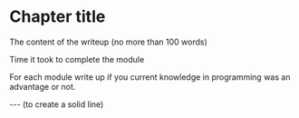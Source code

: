 
# Chapter title

The content of the writeup (no more than 100 words)

Time it took to complete the module

For each module write up if you current knowledge in programming was an advantage or not.

--- (to create a solid line)